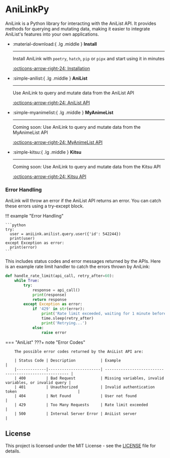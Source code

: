 # AniLinkPy

AniLink is a Python library for interacting with the AniList API. It provides methods for querying and mutating data, making it easier to integrate AniList's features into your own applications.

<div class="grid cards" markdown>

-   :material-download:{ .lg .middle } __Install__

    ---

    Install AniLink with `poetry`, `hatch`, `pip` or `pipx` and start using it in minutes

    [:octicons-arrow-right-24: Installation](installation.md)

</div>

<div class="grid cards" markdown>

-   :simple-anilist:{ .lg .middle } __AniList__

    ---

    Use AniLink to query and mutate data from the AniList API

    [:octicons-arrow-right-24: AniList API](AniListAPI.md)

-   :simple-myanimelist:{ .lg .middle } __MyAnimeList__

    ---

    Coming soon: Use AniLink to query and mutate data from the MyAnimeList API

    [:octicons-arrow-right-24: MyAnimeList API](MyAnimeListAPI)

-   :simple-kitsu:{ .lg .middle } __Kitsu__

    ---

    Coming soon: Use AniLink to query and mutate data from the Kitsu API

    [:octicons-arrow-right-24: Kitsu API](KitsuAPI.md)

</div>

### Error Handling

AniLink will throw an error if the AniList API returns an error. You can catch these errors using a try-except block.

!!! example "Error Handling"

    ```python
    try:
      user = aniLink.anilist.query.user({'id': 542244})
      print(user)
    except Exception as error:
      print(error)
    ```

This includes status codes and error messages returned by the APIs. Here is an example rate limit handler to catch the errors thrown by AniLink:

```python
def handle_rate_limit(api_call, retry_after=60):
    while True:
        try:
            response = api_call()
            print(response)
            return response
        except Exception as error:
            if '429' in str(error):
                print('Rate limit exceeded, waiting for 1 minute before retrying...')
                time.sleep(retry_after)
                print('Retrying...')
            else:
                raise error
```

=== "AniList"
    ???+ note "Error Codes"
        
        The possible error codes returned by the AniList API are:

        | Status Code | Description           | Example                                                |
        |-------------|-----------------------| ------------------------------------------------------ |
        | 400         | Bad Request           | Missing variables, invalid variables, or invalid query |
        | 401         | Unauthorized          | Invalid authentication token                           |
        | 404         | Not Found             | User not found                                         |
        | 429         | Too Many Requests     | Rate limit exceeded                                    |
        | 500         | Internal Server Error | AniList server                                         |

## License

This project is licensed under the MIT License - see the [LICENSE](https://github.com/RLAlpha49/AniLinkPy/blob/master/LICENSE) file for details.